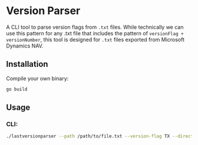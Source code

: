 # Version Parser

A CLI tool to parse version flags from `.txt` files. While technically we can use this pattern for any .txt file that includes the pattern of `versionFlag + versionNumber`, this tool is designed for `.txt` files exported from Microsoft Dynamics NAV.

## Installation

Compile your own binary:

```bash
go build
```

## Usage

### CLI:

```bash
./lastversionparser --path /path/to/file.txt --version-flag TX --direction max
```
